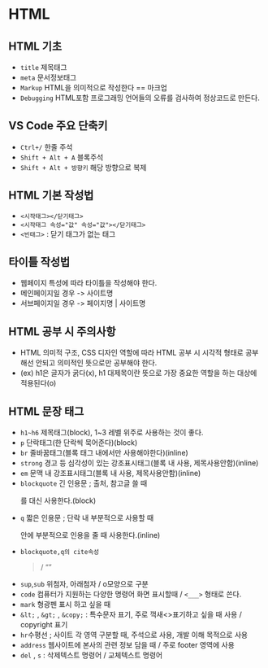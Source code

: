 # HTML
## HTML 기초
* `title` 제목태그
* `meta` 문서정보태그
* `Markup` HTML을 의미적으로 작성한다 == 마크업
* `Debugging` HTML포함 프로그래밍 언어들의 오류를 검사하여 정상코드로 만든다.
## VS Code 주요 단축키
* `Ctrl+/` 한줄 주석
* `Shift + Alt + A` 블록주석
* `Shift + Alt + 방향키` 해당 방향으로 복제
## HTML 기본 작성법
* `<시작태그></닫기태그>`
* `<시작태그 속성="값" 속성="값"></닫기태그>`
* `<빈태그>` : 닫기 태그가 없는 태그
## 타이틀 작성법
* 웹페이지 특성에 따라 타이틀을 작성해야 한다.
* 메인페이지일 경우 -> 사이트명
* 서브페이지일 경우 -> 페이지명 | 사이트명
## HTML 공부 시 주의사항
* HTML 의미적 구조, CSS 디자인 역할에 따라 HTML 공부 시 시각적 형태로 공부해선 안되고 의미적인 뜻으로만 공부해야 한다.
* (ex) h1은 글자가 굵다(x), h1 대제목이란 뜻으로 가장 중요한 역할을 하는 대상에 적용된다(o)
## HTML 문장 태그
* `h1~h6` 제목태그(block), 1~3 레벨 위주로 사용하는 것이 좋다.
* `p` 단락태그(한 단락씩 묵어준다)(block)
* `br` 줄바꿈태그(블록 태그 내에서만 사용해야한다)(inline)
* `strong` 경고 등 심각성이 있는 강조표시태그(블록 내 사용, 제목사용안함)(inline)
* `em` 문맥 내 강조표시태그(블록 내 사용, 제목사용안함)(inline)
* `blockquote` 긴 인용문 ; 출처, 참고글 쓸 때 <p>를 대신 사용한다.(block)
* `q` 짧은 인용문 ; 단락 내 부분적으로 사용할 때 <p>안에 부분적으로 인용을 줄 때 사용한다.(inline)
* `blockquote,q의 cite속성` <blockquote cite="사이트주소"> / <q cite="사이트주소">
* `sup`,`sub` 위첨자, 아래첨자 / o모양으로 구분
* `code` 컴퓨터가 지원하는 다양한 명령어 화면 표시할때 / <code>&lt;___&gt;</code> 형태로 쓴다.
* `mark` 형광펜 표시 하고 싶을 때 <mark></mark>
* `&lt;` , `&gt;` , `&copy;` : 특수문자 표기, 주로 꺽새<>표기하고 싶을 때 사용 / copyright 표기
* `hr`수평선 ; 사이트 각 영역 구분할 때, 주석으로 사용, 개발 이해 목적으로 사용
* `address` 웹사이트에 본사의 관련 정보 담을 때 / 주로 footer 영역에 사용
* `del` , `s` : 삭제텍스트 명령어 / 교체텍스트 명령어
